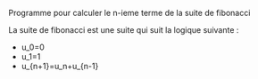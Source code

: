 Programme pour calculer le n-ieme terme de la suite de fibonacci

La suite de fibonacci est une suite qui suit la logique suivante :
- u_0=0
- u_1=1
- u_{n+1}=u_n+u_{n-1}